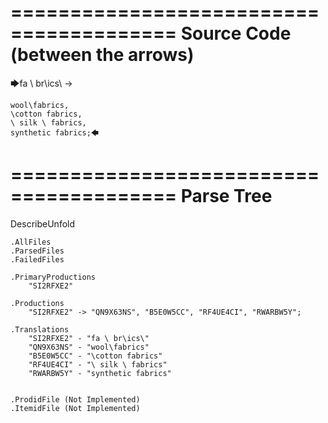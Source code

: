 ========================================
Source Code (between the arrows)
========================================

🡆fa \ br\ics\ ->

    wool\fabrics,
    \cotton fabrics,
    \ silk \ fabrics,
    synthetic fabrics;🡄

========================================
Parse Tree
========================================
DescribeUnfold

    .AllFiles
    .ParsedFiles
    .FailedFiles

    .PrimaryProductions
        "SI2RFXE2" 

    .Productions
        "SI2RFXE2" -> "QN9X63NS", "B5E0W5CC", "RF4UE4CI", "RWARBW5Y";

    .Translations
        "SI2RFXE2" - "fa \ br\ics\"
        "QN9X63NS" - "wool\fabrics"
        "B5E0W5CC" - "\cotton fabrics"
        "RF4UE4CI" - "\ silk \ fabrics"
        "RWARBW5Y" - "synthetic fabrics"


    .ProdidFile (Not Implemented)
    .ItemidFile (Not Implemented)
